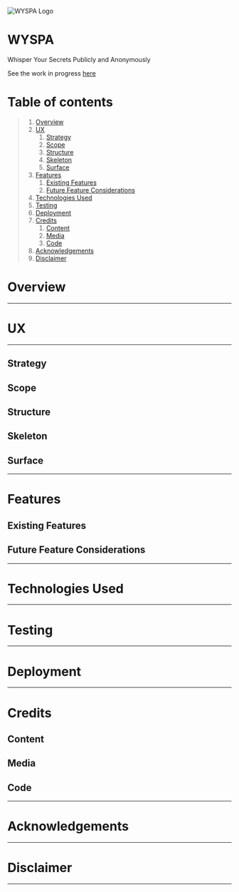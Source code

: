![WYSPA Logo](https://res.cloudinary.com/bak2k3/image/upload/v1614792358/WYSPA/WYSPA-logo_asepp4.jpg)

# WYSPA

Whisper Your Secrets Publicly and Anonymously

See the work in progress [here](http://w-y-s-p-a.herokuapp.com/)

# Table of contents

> 1.  [Overview](#overview)
> 2.  [UX](#ux)
>     1.  [Strategy](#strategy)
>     2.  [Scope](#scope)
>     3.  [Structure](#structure)
>     4.  [Skeleton](#skeleton)
>     5.  [Surface](#surface)
> 3.  [Features](#features)
>     1.  [Existing Features](#existing-features)
>     2.  [Future Feature Considerations](#future-feature-considerations)
> 4.  [Technologies Used](#technologies-used)
> 5.  [Testing](#testing)
> 6.  [Deployment](#deployment)
> 7.  [Credits](#credits)
>     1.  [Content](#content)
>     2.  [Media](#media)
>     3.  [Code](#code)
> 8.  [Acknowledgements](#acknowledgements)
> 9.  [Disclaimer](#disclaimer)

# Overview

---

# UX

---

## Strategy

## Scope

## Structure

## Skeleton

## Surface

---

# Features

## Existing Features

## Future Feature Considerations

---

# Technologies Used

---

# Testing

---

# Deployment

---

# Credits

## Content

## Media

## Code

---

# Acknowledgements

---

# Disclaimer

---
